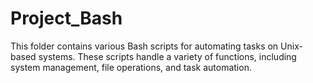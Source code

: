 # Project_Bash
This folder contains various Bash scripts for automating tasks on Unix-based systems. These scripts handle a variety of functions, including system management, file operations, and task automation.
